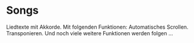 # Songs
Liedtexte mit Akkorde. Mit folgenden Funktionen: Automatisches Scrollen. Transponieren. Und noch viele weitere Funktionen werden folgen ...
